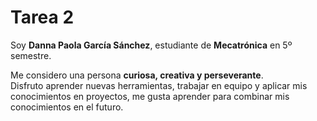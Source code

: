 # Tarea 2

Soy **Danna Paola García Sánchez**, estudiante de **Mecatrónica** en 5º semestre.  

Me considero una persona **curiosa, creativa y perseverante**.  
Disfruto aprender nuevas herramientas, trabajar en equipo y aplicar mis conocimientos en proyectos, me gusta aprender para combinar mis conocimientos en el futuro. 